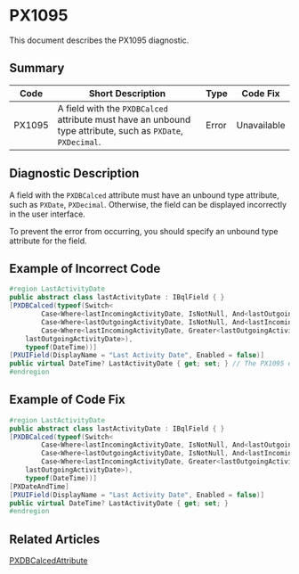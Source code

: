 # PX1095
This document describes the PX1095 diagnostic.

## Summary

| Code   | Short Description                                                                                           | Type  | Code Fix    | 
| ------ | ----------------------------------------------------------------------------------------------------------- | ----- | ----------- | 
| PX1095 | A field with the `PXDBCalced` attribute must have an unbound type attribute, such as `PXDate`, `PXDecimal`. | Error | Unavailable | 

## Diagnostic Description
A field with the `PXDBCalced` attribute must have an unbound type attribute, such as `PXDate`, `PXDecimal`. Otherwise, the field can be displayed incorrectly in the user interface.

To prevent the error from occurring, you should specify an unbound type attribute for the field.

## Example of Incorrect Code

```C#
#region LastActivityDate
public abstract class lastActivityDate : IBqlField { }
[PXDBCalced(typeof(Switch<
		Case<Where<lastIncomingActivityDate, IsNotNull, And<lastOutgoingActivityDate, IsNull>>, lastIncomingActivityDate,
		Case<Where<lastOutgoingActivityDate, IsNotNull, And<lastIncomingActivityDate, IsNull>>, lastOutgoingActivityDate,
		Case<Where<lastIncomingActivityDate, Greater<lastOutgoingActivityDate>>, lastIncomingActivityDate>>>, 
	lastOutgoingActivityDate>), 
	typeof(DateTime))]
[PXUIField(DisplayName = "Last Activity Date", Enabled = false)]
public virtual DateTime? LastActivityDate { get; set; } // The PX1095 error is displayed for this line.
#endregion
```

## Example of Code Fix

```C#
#region LastActivityDate
public abstract class lastActivityDate : IBqlField { }
[PXDBCalced(typeof(Switch<
		Case<Where<lastIncomingActivityDate, IsNotNull, And<lastOutgoingActivityDate, IsNull>>, lastIncomingActivityDate,
		Case<Where<lastOutgoingActivityDate, IsNotNull, And<lastIncomingActivityDate, IsNull>>, lastOutgoingActivityDate,
		Case<Where<lastIncomingActivityDate, Greater<lastOutgoingActivityDate>>, lastIncomingActivityDate>>>, 
	lastOutgoingActivityDate>), 
	typeof(DateTime))]
[PXDateAndTime]
[PXUIField(DisplayName = "Last Activity Date", Enabled = false)]
public virtual DateTime? LastActivityDate { get; set; } 
#endregion
```

## Related Articles

[PXDBCalcedAttribute](https://help.acumatica.com/Help?ScreenId=ShowWiki&pageid=514ddad8-b833-bef0-6eab-389eee1f9f6d)